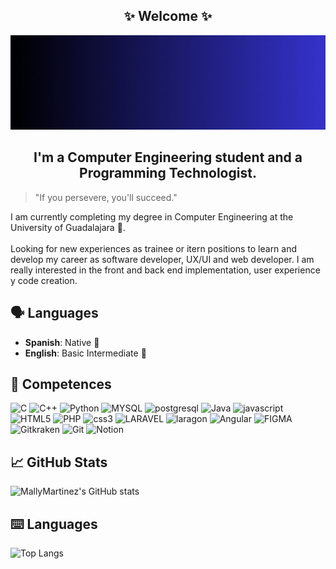 <h2 align="center"> ✨ Welcome ✨</h2>
<p align="center">
  <a href="#" target="_blank" rel="noreferrer"><img src="recursos/Banner.gif" alt="my banner"></a>
</p>
<h2 align="center"> I'm a Computer Engineering student and a Programming Technologist. </h2>

> "If you persevere, you'll succeed."

I am currently completing my degree in Computer Engineering at the University of Guadalajara 🦁.
<br>
<br>Looking for new experiences as trainee or itern positions to learn and develop my career as software developer, UX/UI and web developer. I am really interested in the front and back end implementation, user experience y code creation.
<br>

## 🗣️ Languages
- **Spanish**: Native 🏅
- **English**: Basic Intermediate 🌱

## 💼 Competences  
![C](https://img.shields.io/badge/C-00599C?style=for-the-badge&logo=c&logoColor=white)
![C++](https://img.shields.io/badge/c++-%236F4F28.svg?style=for-the-badge&logo=c%2B%2B&logoColor=white)
![Python](https://img.shields.io/badge/Python-FFD43B?style=for-the-badge&logo=python&logoColor=blue)
![MYSQL](https://img.shields.io/badge/MySQL-005C84?style=for-the-badge&logo=mysql&logoColor=white)
![postgresql](https://img.shields.io/badge/PostgreSQL-316192?style=for-the-badge&logo=postgresql&logoColor=white)
![Java](https://img.shields.io/badge/java-%23ED8B00.svg?style=for-the-badge&logo=java&logoColor=white)
![javascript](https://img.shields.io/badge/JavaScript-323330?style=for-the-badge&logo=javascript&logoColor=F7DF1E)
![HTML5](https://img.shields.io/badge/HTML5-E34F26?style=for-the-badge&logo=html5&logoColor=white)
![PHP](https://img.shields.io/badge/php-%23777BB4.svg?style=for-the-badge&logo=php&logoColor=white)
![css3](https://img.shields.io/badge/CSS3-1572B6?style=for-the-badge&logo=css3&logoColor=white)
![LARAVEL](https://img.shields.io/badge/Laravel-FF2D20?style=for-the-badge&logo=laravel&logoColor=white)
![laragon](https://img.shields.io/badge/Laragon-0E83CD?style=for-the-badge&logo=Laragon&logoColor=white)
![Angular](https://img.shields.io/badge/Angular-DD0031?style=for-the-badge&logo=angular&logoColor=white)
![FIGMA](https://img.shields.io/badge/Figma-6A0D91?style=for-the-badge&logo=figma&logoColor=white)
![Gitkraken](https://img.shields.io/badge/GitKraken-179287?style=for-the-badge&logo=GitKraken&logoColor=white)
![Git](https://img.shields.io/badge/git-%23F05033.svg?style=for-the-badge&logo=git&logoColor=white)
![Notion](https://img.shields.io/badge/Notion-000000?style=for-the-badge&logo=notion&logoColor=white)

## 📈 GitHub Stats
<p align="left">
  <img src="https://github-readme-stats.vercel.app/api?username=MallyMartinez&show_icons=true&theme=tokyonight" alt="MallyMartinez's GitHub stats" style="margin-right: 30px" width="53%" />
</p>

## ⌨️ Languages
<p align="left">
  <img src="https://github-readme-stats.vercel.app/api/top-langs/?username=MallyMartinez&layout=compact&theme=tokyonight" alt="Top Langs" width="40.5%" />
</p>

